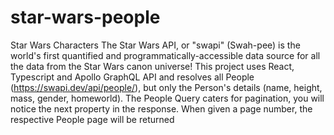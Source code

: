 # star-wars-people
Star Wars Characters
The Star Wars API, or \"swapi\" (Swah-pee) is the world's first quantified and programmatically-accessible data source for all the data from the Star Wars canon universe! This project uses React, Typescript and Apollo GraphQL API and resolves all People (https://swapi.dev/api/people/), but only the Person's details (name, height, mass, gender, homeworld). The People Query caters for pagination, you will notice the next property in the response. When given a page number, the respective People page will be returned
